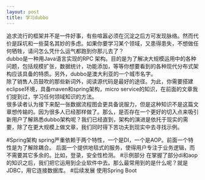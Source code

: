 ```yaml
---
layout: post
title: 学习dubbo
---
```

追求流行的框架并不是一件好事，有些喧嚣必须在沉淀之后方可发现脉络。然而代价是踩坑和一些莫名其妙的多虑。如果你要学习某个领域，又患得患失，不想做任何牺牲，请问怎么凭什么运气都跑到你那儿去了？  
dubbo是一种用Java语言实现的RPC 架构。目的是为了解决大规模运用中的各种问题，包括规模扩张，数据统计，功能添加，等等你想要看到的各种现代分布式架构应该具备的特质。另外，dubbo是澳大利亚的一个城市名字。  
除了销售人员鼓吹的那些新词外，阅读源代码是最好的途径。为此，你需要搭建eclipse环境，具备maven和spring架构，micro service的知识，在前面的文章我们提到过，学习任何领域知识的方法。  
很多读者认为接下来配一张数据流程图会更具备说服力，但是这种知识不是这篇文章想传输的。因为很多人已经那样做了。那么，是否存在一个更好的切入点来吸引新用户了解熟悉dubbo架构呢？我们已经直到，架构的演进是依托于现实的需要，除了在更大规模上做文章，我们同时得下苦功夫到现实中去寻找示例。

#Spring架构
spring严重依赖于两个特性，一个是DI，一个是AOP。前面一个特性是为了解除耦合。
后面一个提供地毯式的服务，使得用户专注于业务逻辑，而不需要其它多余的。比如，登录，安全性检测。
#示例部分
在掌握了部分di和aop的知识之后，我们把它运用到企业软件中去。那么最常用到的是什么呢？就是JDBC，用它连接数据库。
#后续发展
使用Spring Boot
